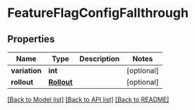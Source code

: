 # FeatureFlagConfigFallthrough

## Properties
Name | Type | Description | Notes
------------ | ------------- | ------------- | -------------
**variation** | **int** |  | [optional] 
**rollout** | [**Rollout**](Rollout.md) |  | [optional] 

[[Back to Model list]](../README.md#documentation-for-models) [[Back to API list]](../README.md#documentation-for-api-endpoints) [[Back to README]](../README.md)



